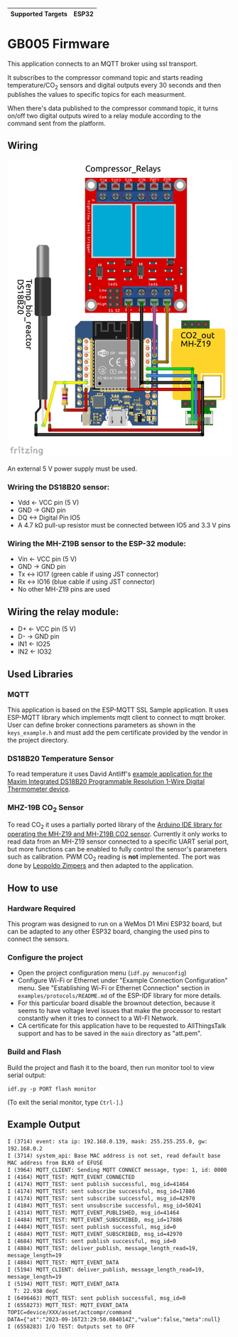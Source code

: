 | Supported Targets | ESP32 |
| ----------------- | ----- |

# GB005 Firmware 

This application connects to an MQTT broker using ssl transport. 

It subscribes to the compressor command topic and starts reading temperature/CO<sub>2</sub> sensors and digital outputs every 30 seconds and then publishes the values to specific topics for each measurment.

When there's data published to the compressor command topic, it turns on/off two digital outputs wired to a relay module according to the command sent from the platform.

## Wiring
![Circuit Diagram](img/wiring.png)

An external 5 V power supply must be used.

### Wriring the DS18B20 sensor:
- Vdd <- VCC pin (5 V)
- GND -> GND pin
- DQ <-> Digital Pin IO5
- A 4.7 kΩ pull-up resistor must be connected between IO5 and 3.3 V pins

### Wiring the MH-Z19B sensor to the ESP-32 module:
- Vin <- VCC pin (5 V)
- GND -> GND pin
- Tx <-> IO17 (green cable if using JST connector)
- Rx <-> IO16 (blue cable if using JST connector)
- No other MH-Z19 pins are used

## Wiring the relay module:
- D+ <- VCC pin (5 V)
- D- -> GND pin
- IN1 <- IO25
- IN2 <- IO32

## Used Libraries

### MQTT
This application is based on the ESP-MQTT SSL Sample application. It uses ESP-MQTT library which implements mqtt client to connect to mqtt broker.
User can define broker connections parameters as shown in the `keys_example.h` and must add the pem certificate provided by the vendor in the project directory.

### DS18B20 Temperature Sensor
To read temperature it uses David Antliff's [example application for the Maxim Integrated DS18B20 Programmable Resolution 1-Wire Digital Thermometer device](https://github.com/DavidAntliff/esp32-ds18b20-example).

### MHZ-19B CO<sub>2</sub> Sensor
To read CO<sub>2</sub> it uses a partially ported library of the [Arduino IDE library for operating the MH-Z19 and MH-Z19B CO2 sensor](https://github.com/crisap94/MHZ19/tree/master). 
Currently it only works to read data from an MH-Z19 sensor connected to a specific UART serial port, but more functions can be enabled to fully control the sensor's parameters such as calibration. 
PWM CO<sub>2</sub> reading is **not** implemented.
The port was done by [Leopoldo Zimpers](https://github.com/lzimperz/) and then adapted to the application.

## How to use

### Hardware Required

This program was designed to run on a WeMos D1 Mini ESP32 board, but can be adapted to any other ESP32 board, changing the used pins to connect the sensors.

### Configure the project

* Open the project configuration menu (`idf.py menuconfig`)
* Configure Wi-Fi or Ethernet under "Example Connection Configuration" menu. See "Establishing Wi-Fi or Ethernet Connection" section in `examples/protocols/README.md` of the ESP-IDF library for more details.
* For this particular board disable the brownout detection, because it seems to have voltage level issues that make the processor to restart constantly when it tries to connect to a WI-FI Network.
* CA certificate for this application have to be requested to AllThingsTalk support and has to be saved in the `main` directory as "att.pem".

### Build and Flash

Build the project and flash it to the board, then run monitor tool to view serial output:

```
idf.py -p PORT flash monitor
```

(To exit the serial monitor, type ``Ctrl-]``.)

## Example Output

```
I (3714) event: sta ip: 192.168.0.139, mask: 255.255.255.0, gw: 192.168.0.2
I (3714) system_api: Base MAC address is not set, read default base MAC address from BLK0 of EFUSE
I (3964) MQTT_CLIENT: Sending MQTT CONNECT message, type: 1, id: 0000
I (4164) MQTT_TEST: MQTT_EVENT_CONNECTED
I (4174) MQTT_TEST: sent publish successful, msg_id=41464
I (4174) MQTT_TEST: sent subscribe successful, msg_id=17886
I (4174) MQTT_TEST: sent subscribe successful, msg_id=42970
I (4184) MQTT_TEST: sent unsubscribe successful, msg_id=50241
I (4314) MQTT_TEST: MQTT_EVENT_PUBLISHED, msg_id=41464
I (4484) MQTT_TEST: MQTT_EVENT_SUBSCRIBED, msg_id=17886
I (4484) MQTT_TEST: sent publish successful, msg_id=0
I (4684) MQTT_TEST: MQTT_EVENT_SUBSCRIBED, msg_id=42970
I (4684) MQTT_TEST: sent publish successful, msg_id=0
I (4884) MQTT_TEST: deliver_publish, message_length_read=19, message_length=19
I (4884) MQTT_TEST: MQTT_EVENT_DATA
I (5194) MQTT_CLIENT: deliver_publish, message_length_read=19, message_length=19
I (5194) MQTT_TEST: MQTT_EVENT_DATA
  T: 22.938 degC
I (6496463) MQTT_TEST: sent publish successful, msg_id=0
I (6558273) MQTT_TEST: MQTT_EVENT_DATA
TOPIC=device/XXX/asset/actcompr/command
DATA={"at":"2023-09-16T23:29:50.084014Z","value":false,"meta":null}
I (6558283) I/O TEST: Outputs set to OFF
```

